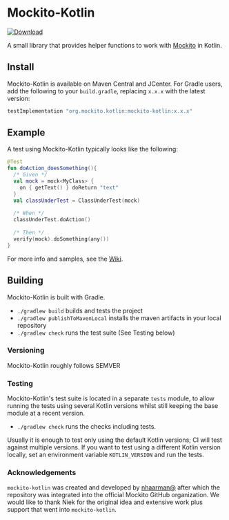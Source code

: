 # Mockito-Kotlin
[ ![Download](https://maven-badges.herokuapp.com/maven-central/org.mockito.kotlin/mockito-kotlin/badge.svg) ](https://maven-badges.herokuapp.com/maven-central/org.mockito.kotlin/mockito-kotlin)

A small library that provides helper functions to work with [Mockito](https://github.com/mockito/mockito) in Kotlin.

## Install

Mockito-Kotlin is available on Maven Central and JCenter.
For Gradle users, add the following to your `build.gradle`, replacing `x.x.x` with the latest version:

```groovy
testImplementation "org.mockito.kotlin:mockito-kotlin:x.x.x"
```

## Example

A test using Mockito-Kotlin typically looks like the following:

```kotlin
@Test
fun doAction_doesSomething(){ 
  /* Given */
  val mock = mock<MyClass> {
    on { getText() } doReturn "text"
  }
  val classUnderTest = ClassUnderTest(mock)
  
  /* When */
  classUnderTest.doAction()
  
  /* Then */
  verify(mock).doSomething(any())
}
```

For more info and samples, see the [Wiki](https://github.com/mockito/mockito-kotlin/wiki).

## Building

Mockito-Kotlin is built with Gradle.

 - `./gradlew build` builds and tests the project
 - `./gradlew publishToMavenLocal` installs the maven artifacts in your local repository
 - `./gradlew check` runs the test suite (See Testing below)

### Versioning

Mockito-Kotlin roughly follows SEMVER

### Testing

Mockito-Kotlin's test suite is located in a separate `tests` module,
to allow running the tests using several Kotlin versions whilst still
keeping the base module at a recent version.

 - `./gradlew check` runs the checks including tests.

Usually it is enough to test only using the default Kotlin versions; 
CI will test against multiple versions.
If you want to test using a different Kotlin version locally, set
an environment variable `KOTLIN_VERSION` and run the tests.

### Acknowledgements

`mockito-kotlin` was created and developed by [nhaarman@](https://github.com/nhaarman) after which the repository was integrated into the official Mockito GitHub organization.
We would like to thank Niek for the original idea and extensive work plus support that went into `mockito-kotlin`.
